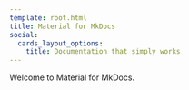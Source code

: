 ```yaml
---
template: root.html
title: Material for MkDocs
social:
  cards_layout_options:
    title: Documentation that simply works
---
```


Welcome to Material for MkDocs.
